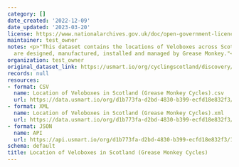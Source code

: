 ```yaml
---
category: []
date_created: '2022-12-09'
date_updated: '2023-03-20'
license: https://www.nationalarchives.gov.uk/doc/open-government-licence/version/3/
maintainer: test_owner
notes: <p>"This dataset contains the locations of Veloboxes across Scotland which
  are designed, manufactured, installed and managed by Grease Monkey."</p>
organization: test_owner
original_dataset_link: https://usmart.io/org/cyclingscotland/discovery/discovery-view-detail/e9d45291-5070-415d-af6f-4ea64e0740ad
records: null
resources:
- format: CSV
  name: Location of Veloboxes in Scotland (Grease Monkey Cycles).csv
  url: https://data.usmart.io/org/d1b773fa-d2bd-4830-b399-ecfd18e832f3/resource?resourceGUID=eabe179b-2db3-40e1-9605-1f0209280592
- format: XML
  name: Location of Veloboxes in Scotland (Grease Monkey Cycles).xml
  url: https://data.usmart.io/org/d1b773fa-d2bd-4830-b399-ecfd18e832f3/resource?resourceGUID=4040c2d8-9b57-4160-bbf4-4c519eac492c
- format: JSON
  name: API
  url: https://api.usmart.io/org/d1b773fa-d2bd-4830-b399-ecfd18e832f3/195fc844-e676-4a6d-846b-2f479f50316a/2/urql
schema: default
title: Location of Veloboxes in Scotland (Grease Monkey Cycles)
---
```


